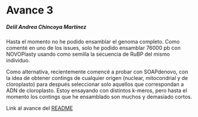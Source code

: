 # Avance 3
##### Delil Andrea Chincoya Martínez


Hasta el momento no he podido ensamblar el genoma completo. Como comenté en uno de los issues, solo he podido ensamblar 76000 pb con NOVOPlasty usando como semilla la secuencia de RuBP del mismo individuo.

Como alternativa, recientemente comencé a probar con SOAPdenovo, con la idea de obtener contings de cualquier origen (nuclear, mitocondrial y de cloroplasto) para después seleccionar solo aquellos que correspondan a ADN de cloroplasto. Estoy ensayando con distintos k-meros, pero hasta el momento los contings que he ensamblado son muchos y demasiado cortos.

Link al avance del [README](https://github.com/DelilChincoya/ProyectoFinalBioinf2017-I/blob/master/README1.md)